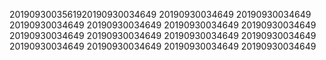 2019093003561920190930034649
20190930034649
20190930034649
20190930034649
20190930034649
20190930034649
20190930034649
20190930034649
20190930034649
20190930034649
20190930034649
20190930034649
20190930034649
20190930034649
20190930034649
